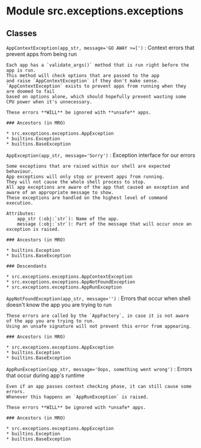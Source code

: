 Module src.exceptions.exceptions
================================

Classes
-------

`AppContextException(app_str, message='GO AWAY >=[')`
:   Context errors that prevent apps from being run
    
    Each app has a `validate_args()` method that is run right before the app is run.
    This method will check options that are passed to the app
    and raise `AppContextException` if they don't make sense.
    `AppContextException` exists to prevent apps from running when they are doomed to fail
    based on options alone, which should hopefully prevent wasting some CPU power when it's unnecessary.
    
    These errors **WILL** be ignored with **unsafe** apps.

    ### Ancestors (in MRO)

    * src.exceptions.exceptions.AppException
    * builtins.Exception
    * builtins.BaseException

`AppException(app_str, message='Sorry')`
:   Exception interface for our errors
    
    Some exceptions that are raised within our shell are expected behaviour.
    App exceptions will only stop or prevent apps from running.
    They will not cause the whole shell process to stop.
    All app exceptions are aware of the app that caused an exception and aware of an appropriate message to show.
    These exceptions are handled on the highest level of command execution.
    
    Attributes:
        app_str (:obj:`str`): Name of the app.
        message (:obj:`str`): Part of the message that will occur once an exception is raised.

    ### Ancestors (in MRO)

    * builtins.Exception
    * builtins.BaseException

    ### Descendants

    * src.exceptions.exceptions.AppContextException
    * src.exceptions.exceptions.AppNotFoundException
    * src.exceptions.exceptions.AppRunException

`AppNotFoundException(app_str, message='')`
:   Errors that occur when shell doesn't know the app you are trying to run
    
    These errors are called by the `AppFactory`, in case it is not aware of the app you are trying to run.
    Using an unsafe signature will not prevent this error from appearing.

    ### Ancestors (in MRO)

    * src.exceptions.exceptions.AppException
    * builtins.Exception
    * builtins.BaseException

`AppRunException(app_str, message='Oops, something went wrong')`
:   Errors that occur during app's runtime
    
    Even if an app passes context checking phase, it can still cause some errors.
    Whenever this happens an `AppRunException` is raised.
    
    These errors **WILL** be ignored with *unsafe* apps.

    ### Ancestors (in MRO)

    * src.exceptions.exceptions.AppException
    * builtins.Exception
    * builtins.BaseException